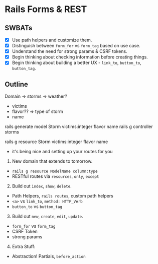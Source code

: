Rails Forms & REST
==================

## SWBATs

* [x] Use path helpers and customize them.
* [x] Distinguish between `form_for` vs `form_tag` based on use case.
* [x] Understand the need for strong params & CSRF tokens.
* [x] Begin thinking about checking information before creating things.
* [x] Begin thinking about building a better UX - `link_to`, `button_to`, `button_tag`.

## Outline

Domain
=> storms => weather?
- victims
- flavor?? => type of storm
- name

rails generate model Storm victims:integer flavor name
rails g controller storms

rails g resource Storm victims:integer flavor name
- it's being nice and setting up your routes for you

1. New domain that extends to tomorrow.
  * `rails g resource ModelName column:type`
  * RESTful routes via `resources`, `only`, `except`
2. Build out `index`, `show`, `delete`.
  * Path Helpers, `rails routes`, custom path helpers
  * `<a>` vs `link_to`, `method: HTTP_Verb`
  * `button_to` vs `button_tag`
3. Build out `new`, `create`, `edit`, `update`.
  * `form_for` vs `form_tag`
  * CSRF Token
  * strong params
4. Extra Stuff:
  * Abstraction! Partials, `before_action`
